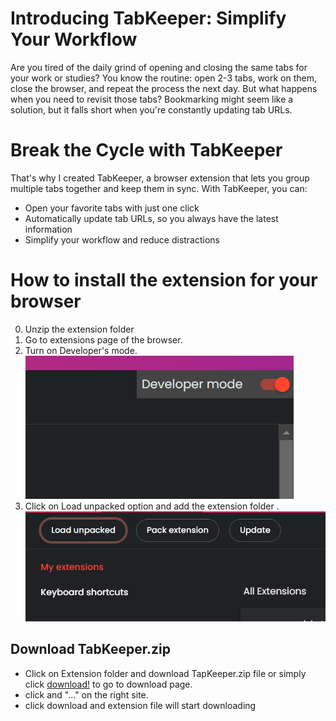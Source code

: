 # Introducing TabKeeper: Simplify Your Workflow

Are you tired of the daily grind of opening and closing the same tabs for your work or studies? You know the routine: open 2-3 tabs, work on them, close the browser, and repeat the process the next day. But what happens when you need to revisit those tabs? Bookmarking might seem like a solution, but it falls short when you're constantly updating tab URLs.

# Break the Cycle with TabKeeper

That's why I created TabKeeper, a browser extension that lets you group multiple tabs together and keep them in sync. With TabKeeper, you can:

- Open your favorite tabs with just one click
- Automatically update tab URLs, so you always have the latest information
- Simplify your workflow and reduce distractions

# How to install the extension for your browser
0. Unzip the extension folder
1. Go to extensions page of the browser.
2. Turn on Developer's mode.
![Turn ON Developer's mode ](<Screenshot 2024-05-12 030351.png>)
3. Click on Load unpacked option and add the extension folder .
![Load unpacked option](<Screenshot 2024-05-12 030435.png>)

## Download TabKeeper.zip 
- Click on Extension folder and download TapKeeper.zip file or simply click [download!](https://github.com/amaan-aly246/ClubTab-TheExtension/blob/main/Extension%20Download%20File/TabKeeper.zip) to go to download page.
- click and "..." on the right site.
- click download and extension file will start downloading